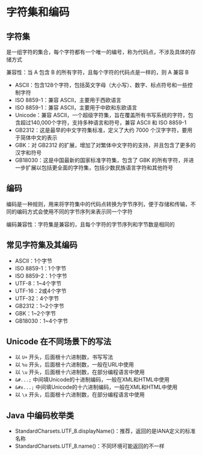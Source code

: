 # 字符集和编码

## 字符集

是一组字符的集合，每个字符都有一个唯一的编号，称为代码点，不涉及具体的存储方式

兼容性：当 A 包含 B 的所有字符，且每个字符的代码点是一样的，则 A 兼容 B

- ASCII：包含128个字符，包括英文字母（大小写）、数字、标点符号和一些控制字符
- ISO 8859-1：兼容 ASCII，主要用于西欧语言
- ISO 8859-1：兼容 ASCII，主要用于中欧和东欧语言
- Unicode：兼容 ASCII，一个超级字符集，旨在覆盖所有书写系统的字符，包含超过140,000个字符，支持多种语言和符号，兼容 ASCII 和 ISO 8859-1
- GB2312：这是最早的中文字符集标准，定义了大约 7000 个汉字字符，要用于简体中文的表示
- GBK：对 GB2312 的扩展，增加了对繁体中文字符的支持，并且包含了更多的汉字和符号
- GB18030：这是中国最新的国家标准字符集，包含了 GBK 的所有字符，并进一步扩展以包括更全面的字符集，包括少数民族语言字符和其他符号

## 编码

编码是一种规则，用来将字符集中的代码点转换为字节序列，便于存储和传输，不同的编码方式会使用不同的字节序列来表示同一个字符

编码兼容性：字符集是兼容的，且每个字符的字节序列和字节数是相同的

## 常见字符集及其编码

- ASCII：1个字节
- ISO 8859-1：1个字节
- ISO 8859-2：1个字节
- UTF-8：1~4个字节
- UTF-16：2或4个字节
- UTF-32：4个字节
- GB2312：1~2个字节
- GBK：1~2个字节
- GB18030：1~4个字节

## Unicode 在不同场景下的写法

- 以 `U+` 开头，后面根十六进制数，书写写法
- 以 `%u` 开头，后面根十六进制数，一般在URL中使用
- 以 `\u` 开头，后面根十六进制数，在部分编程语言中使用
- `&#...;` 中间填Unicode的十进制编码，一般在XML和HTML中使用
- `&#x...;` 中间填Unicode的十六进制编码，一般在XML和HTML中使用
- 以 `\x` 开头，后面根十六进制数，在部分编程语言中使用

## Java 中编码枚举类

- StandardCharsets.UTF_8.displayName()：推荐，返回的是IANA定义的标准名称
- StandardCharsets.UTF_8.name()：不同环境可能返回的不一样